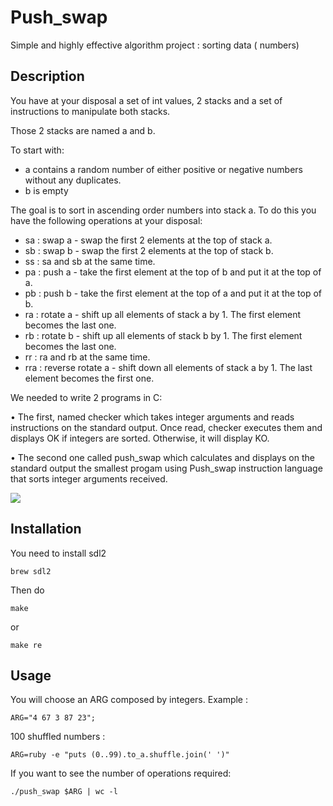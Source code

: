 # Push_swap
Simple and highly effective algorithm project : sorting data ( numbers) 

## Description 

You have at your disposal a set of int values, 2 stacks and a set of instructions to manipulate both stacks.

Those 2 stacks are named a and b.

To start with:

- a contains a random number of either positive or negative numbers without
any duplicates.
- b is empty

The goal is to sort in ascending order numbers into stack a.
To do this you have the following operations at your disposal:

- sa : swap a - swap the first 2 elements at the top of stack a. 
- sb : swap b - swap the first 2 elements at the top of stack b. 
- ss : sa and sb at the same time.
- pa : push a - take the first element at the top of b and put it at the top of a.
- pb : push b - take the first element at the top of a and put it at the top of b. 
- ra : rotate a - shift up all elements of stack a by 1. The first element becomes
the last one.
- rb : rotate b - shift up all elements of stack b by 1. The first element becomes
the last one.
- rr : ra and rb at the same time.
- rra : reverse rotate a - shift down all elements of stack a by 1. The last element
becomes the first one.

We needed to write 2 programs in C:

• The first, named checker which takes integer arguments and reads instructions on the standard output. Once read, checker executes them and displays OK if integers are sorted. Otherwise, it will display KO.

• The second one called push_swap which calculates and displays on the standard output the smallest progam using Push_swap instruction language that sorts integer arguments received.

![](fdf.gif)

## Installation 

You need to install sdl2 
```
brew sdl2
```
Then do
```
make
```
or 
```
make re
```
## Usage 
You will choose an ARG composed by integers.
Example : 
```
ARG="4 67 3 87 23"; 
```
100 shuffled numbers :
```
ARG=ruby -e "puts (0..99).to_a.shuffle.join(' ')"
```

If you want to see the number of operations required: 
```
./push_swap $ARG | wc -l
```

